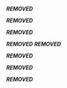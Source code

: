 ***REMOVED***

***REMOVED***

***REMOVED***

***REMOVED***
***REMOVED***

***REMOVED***

***REMOVED***

***REMOVED***
